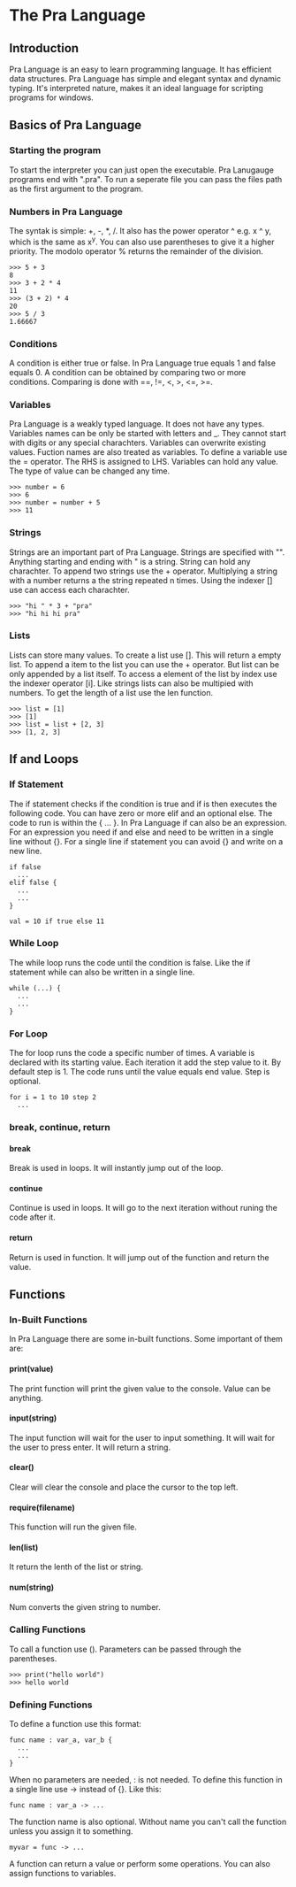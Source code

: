 # The Pra Language

## Introduction
Pra Language is an easy to learn programming language. It has efficient data structures. Pra Language has simple and elegant syntax and dynamic typing. It's interpreted nature, makes it an ideal language for scripting programs for windows.

## Basics of Pra Language

### Starting the program
To start the interpreter you can just open the executable. Pra Lanugauge programs end with ".pra". To run a seperate file you can pass the files path as the first argument to the program.

### Numbers in Pra Language
The syntak is simple: +, -, \*, /. It also has the power operator ^ e.g. x ^ y, which is the same as x<sup>y</sup>. You can also use parentheses to give it a higher priority. The modolo operator % returns the remainder of the division.
```
>>> 5 + 3
8
>>> 3 + 2 * 4
11
>>> (3 + 2) * 4
20
>>> 5 / 3
1.66667
```

### Conditions
A condition is either true or false. In Pra Language true equals 1 and false equals 0. A condition can be obtained by comparing two or more conditions. Comparing is done with ==, !=, <, >, <=, >=.

### Variables
Pra Language is a weakly typed language. It does not have any types. Variables names can be only be started with letters and \_. They cannot start with digits or any special charachters. Variables can overwrite existing values. Fuction names are also treated as variables. To define a variable use the = operator. The RHS is assigned to LHS. Variables can hold any value. The type of value can be changed any time.
```
>>> number = 6
>>> 6
>>> number = number + 5
>>> 11
```

### Strings
Strings are an important part of Pra Language. Strings are specified with "". Anything starting and ending with " is a string. String can hold any charachter. To append two strings use the + operator. Multiplying a string with a number returns a the string repeated n times. Using the indexer [] use can access each charachter.
```
>>> "hi " * 3 + "pra"
>>> "hi hi hi pra"
```

### Lists
Lists can store many values. To create a list use \[\]. This will return a empty list. To append a item to the list you can use the + operator. But list can be only appended by a list itself. To access a element of the list by index use the indexer operator \[i\]. Like strings lists can also be multipied with numbers. To get the length of a list use the len function.
```
>>> list = [1]
>>> [1]
>>> list = list + [2, 3]
>>> [1, 2, 3]
```

## If and Loops

### If Statement
The if statement checks if the condition is true and if is then executes the following code. You can have zero or more elif and an optional else. The code to run is within the { ... }. In Pra Language if can also be an expression. For an expression you need if and else and need to be written in a single line without {}. For a single line if statement you can avoid {} and write on a new line.
```
if false
  ...
elif false {
  ...
  ...
}

val = 10 if true else 11
```

### While Loop
The while loop runs the code until the condition is false. Like the if statement while can also be written in a single line.
```
while (...) {
  ...
  ...
}
```

### For Loop
The for loop runs the code a specific number of times. A variable is declared with its starting value. Each iteration it add the step value to it. By default step is 1. The code runs until the value equals end value. Step is optional.
```
for i = 1 to 10 step 2
  ...
```

### break, continue, return

#### break
Break is used in loops. It will instantly jump out of the loop.

#### continue
Continue is used in loops. It will go to the next iteration without runing the code after it.

#### return
Return is used in function. It will jump out of the function and return the value.

## Functions

### In-Built Functions
In Pra Language there are some in-built functions. Some important of them are:

#### print(value)
The print function will print the given value to the console. Value can be anything.

#### input(string)
The input function will wait for the user to input something. It will wait for the user to press enter. It will return a string.

#### clear()
Clear will clear the console and place the cursor to the top left.

#### require(filename)
This function will run the given file.

#### len(list)
It return the lenth of the list or string.

#### num(string)
Num converts the given string to number.

### Calling Functions
To call a function use (). Parameters can be passed through the parentheses.
```
>>> print("hello world")
>>> hello world
```

### Defining Functions
To define a function use this format:
```
func name : var_a, var_b {
  ...
  ...
}
```
When no parameters are needed, : is not needed. To define this function in a single line use -> instead of {}. Like this:
```
func name : var_a -> ...
```
The function name is also optional. Without name you can't call the function unless you assign it to something.
```
myvar = func -> ...
```
A function can return a value or perform some operations. You can also assign functions to variables.
